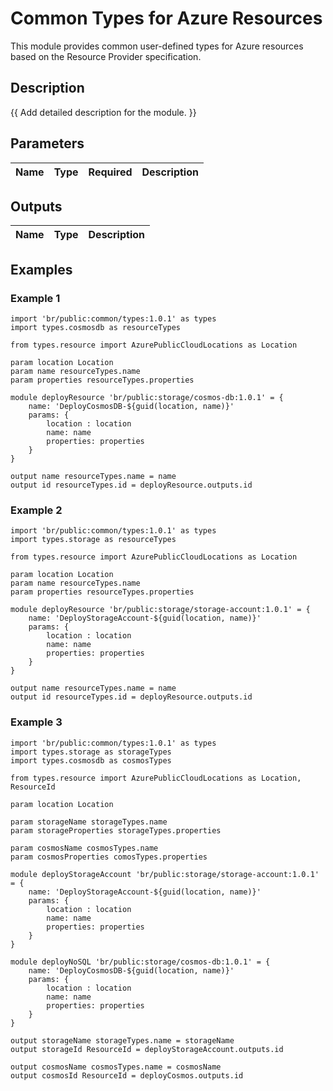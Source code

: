 # Common Types for Azure Resources

This module provides common user-defined types for Azure resources based on the Resource Provider specification.

## Description

{{ Add detailed description for the module. }}

## Parameters

| Name | Type | Required | Description |
| :--- | :--: | :------: | :---------- |

## Outputs

| Name | Type | Description |
| :--- | :--: | :---------- |

## Examples

### Example 1

```bicep
import 'br/public:common/types:1.0.1' as types
import types.cosmosdb as resourceTypes

from types.resource import AzurePublicCloudLocations as Location

param location Location
param name resourceTypes.name
param properties resourceTypes.properties

module deployResource 'br/public:storage/cosmos-db:1.0.1' = {
    name: 'DeployCosmosDB-${guid(location, name)}'
    params: {
        location : location
        name: name
        properties: properties
    }
}

output name resourceTypes.name = name
output id resourceTypes.id = deployResource.outputs.id
```

### Example 2

```bicep
import 'br/public:common/types:1.0.1' as types
import types.storage as resourceTypes

from types.resource import AzurePublicCloudLocations as Location

param location Location
param name resourceTypes.name
param properties resourceTypes.properties

module deployResource 'br/public:storage/storage-account:1.0.1' = {
    name: 'DeployStorageAccount-${guid(location, name)}'
    params: {
        location : location
        name: name
        properties: properties
    }
}

output name resourceTypes.name = name
output id resourceTypes.id = deployResource.outputs.id
```

### Example 3

```bicep
import 'br/public:common/types:1.0.1' as types
import types.storage as storageTypes
import types.cosmosdb as cosmosTypes

from types.resource import AzurePublicCloudLocations as Location, ResourceId

param location Location

param storageName storageTypes.name
param storageProperties storageTypes.properties

param cosmosName cosmosTypes.name
param cosmosProperties comosTypes.properties

module deployStorageAccount 'br/public:storage/storage-account:1.0.1' = {
    name: 'DeployStorageAccount-${guid(location, name)}'
    params: {
        location : location
        name: name
        properties: properties
    }
}

module deployNoSQL 'br/public:storage/cosmos-db:1.0.1' = {
    name: 'DeployCosmosDB-${guid(location, name)}'
    params: {
        location : location
        name: name
        properties: properties
    }
}

output storageName storageTypes.name = storageName
output storageId ResourceId = deployStorageAccount.outputs.id

output cosmosName cosmosTypes.name = cosmosName
output cosmosId ResourceId = deployCosmos.outputs.id
```